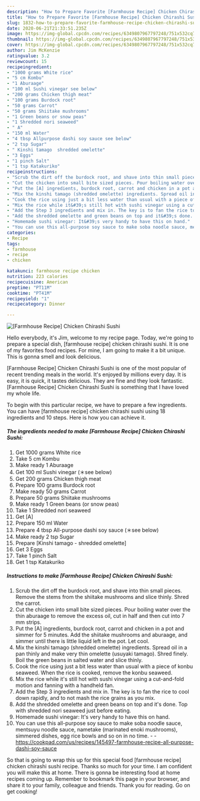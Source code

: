 ```yaml
---
description: "How to Prepare Favorite [Farmhouse Recipe] Chicken Chirashi Sushi"
title: "How to Prepare Favorite [Farmhouse Recipe] Chicken Chirashi Sushi"
slug: 1832-how-to-prepare-favorite-farmhouse-recipe-chicken-chirashi-sushi
date: 2020-06-21T21:33:51.235Z
image: https://img-global.cpcdn.com/recipes/6349807967797248/751x532cq70/farmhouse-recipe-chicken-chirashi-sushi-recipe-main-photo.jpg
thumbnail: https://img-global.cpcdn.com/recipes/6349807967797248/751x532cq70/farmhouse-recipe-chicken-chirashi-sushi-recipe-main-photo.jpg
cover: https://img-global.cpcdn.com/recipes/6349807967797248/751x532cq70/farmhouse-recipe-chicken-chirashi-sushi-recipe-main-photo.jpg
author: Jim McKenzie
ratingvalue: 3.2
reviewcount: 15
recipeingredient:
- "1000 grams White rice"
- "5 cm Kombu"
- "1 Aburaage"
- "100 ml Sushi vinegar see below"
- "200 grams Chicken thigh meat"
- "100 grams Burdock root"
- "50 grams Carrot"
- "50 grams Shiitake mushrooms"
- "1 Green beans or snow peas"
- "1 Shredded nori seaweed"
- " A"
- "150 ml Water"
- "4 tbsp Allpurpose dashi soy sauce see below"
- "2 tsp Sugar"
- " Kinshi tamago  shredded omelette"
- "3 Eggs"
- "1 pinch Salt"
- "1 tsp Katakuriko"
recipeinstructions:
- "Scrub the dirt off the burdock root, and shave into thin small pieces. Remove the stems from the shiitake mushrooms and slice thinly. Shred the carrot."
- "Cut the chicken into small bite sized pieces. Pour boiling water over the thin aburaage to remove the excess oil, cut in half and then cut into 7 mm strips."
- "Put the [A] ingredients, burdock root, carrot and chicken in a pot and simmer for 5 minutes. Add the shiitake mushrooms and aburaage, and simmer until there is little liquid left in the pot. Let cool."
- "Mix the kinshi tamago (shredded omelette) ingredients. Spread oil in a pan thinly and make very thin omelette (usuyaki tamago). Shred finely. Boil the green beans in salted water and slice thinly."
- "Cook the rice using just a bit less water than usual with a piece of konbu seaweed. When the rice is cooked, remove the konbu seaweed."
- "Mix the rice while it&#39;s still hot with sushi vinegar using a cut-and-fold motion and fanning with a handheld fan."
- "Add the Step 3 ingredients and mix in. The key is to fan the rice to cool down rapidly, and to not mash the rice grains as you mix."
- "Add the shredded omelette and green beans on top and it&#39;s done. Top with shredded nori seaweed just before eating."
- "Homemade sushi vinegar: It&#39;s very handy to have this on hand."
- "You can use this all-purpose soy sauce to make soba noodle sauce, mentsuyu noodle sauce, nametake (marinated enoki mushrooms), simmered dishes, egg rice bowls and so on in no time.  https://cookpad.com/us/recipes/145497-farmhouse-recipe-all-purpose-dashi-soy-sauce"
categories:
- Recipe
tags:
- farmhouse
- recipe
- chicken

katakunci: farmhouse recipe chicken 
nutrition: 223 calories
recipecuisine: American
preptime: "PT11M"
cooktime: "PT41M"
recipeyield: "1"
recipecategory: Dinner

---
```



![[Farmhouse Recipe] Chicken Chirashi Sushi](https://img-global.cpcdn.com/recipes/6349807967797248/751x532cq70/farmhouse-recipe-chicken-chirashi-sushi-recipe-main-photo.jpg)

Hello everybody, it's Jim, welcome to my recipe page. Today, we're going to prepare a special dish, [farmhouse recipe] chicken chirashi sushi. It is one of my favorites food recipes. For mine, I am going to make it a bit unique. This is gonna smell and look delicious.

[Farmhouse Recipe] Chicken Chirashi Sushi is one of the most popular of recent trending meals in the world. It's enjoyed by millions every day. It is easy, it is quick, it tastes delicious. They are fine and they look fantastic. [Farmhouse Recipe] Chicken Chirashi Sushi is something that I have loved my whole life.




To begin with this particular recipe, we have to prepare a few ingredients. You can have [farmhouse recipe] chicken chirashi sushi using 18 ingredients and 10 steps. Here is how you can achieve it.

<!--inarticleads1-->

##### The ingredients needed to make [Farmhouse Recipe] Chicken Chirashi Sushi:

1. Get 1000 grams White rice
1. Take 5 cm Kombu
1. Make ready 1 Aburaage
1. Get 100 ml Sushi vinegar (＊see below)
1. Get 200 grams Chicken thigh meat
1. Prepare 100 grams Burdock root
1. Make ready 50 grams Carrot
1. Prepare 50 grams Shiitake mushrooms
1. Make ready 1 Green beans (or snow peas)
1. Take 1 Shredded nori seaweed
1. Get  [A]
1. Prepare 150 ml Water
1. Prepare 4 tbsp All-purpose dashi soy sauce (＊see below)
1. Make ready 2 tsp Sugar
1. Prepare  [Kinshi tamago - shredded omelette]
1. Get 3 Eggs
1. Take 1 pinch Salt
1. Get 1 tsp Katakuriko




<!--inarticleads2-->

##### Instructions to make [Farmhouse Recipe] Chicken Chirashi Sushi:

1. Scrub the dirt off the burdock root, and shave into thin small pieces. Remove the stems from the shiitake mushrooms and slice thinly. Shred the carrot.
1. Cut the chicken into small bite sized pieces. Pour boiling water over the thin aburaage to remove the excess oil, cut in half and then cut into 7 mm strips.
1. Put the [A] ingredients, burdock root, carrot and chicken in a pot and simmer for 5 minutes. Add the shiitake mushrooms and aburaage, and simmer until there is little liquid left in the pot. Let cool.
1. Mix the kinshi tamago (shredded omelette) ingredients. Spread oil in a pan thinly and make very thin omelette (usuyaki tamago). Shred finely. Boil the green beans in salted water and slice thinly.
1. Cook the rice using just a bit less water than usual with a piece of konbu seaweed. When the rice is cooked, remove the konbu seaweed.
1. Mix the rice while it&#39;s still hot with sushi vinegar using a cut-and-fold motion and fanning with a handheld fan.
1. Add the Step 3 ingredients and mix in. The key is to fan the rice to cool down rapidly, and to not mash the rice grains as you mix.
1. Add the shredded omelette and green beans on top and it&#39;s done. Top with shredded nori seaweed just before eating.
1. Homemade sushi vinegar: It&#39;s very handy to have this on hand.
1. You can use this all-purpose soy sauce to make soba noodle sauce, mentsuyu noodle sauce, nametake (marinated enoki mushrooms), simmered dishes, egg rice bowls and so on in no time. -  - https://cookpad.com/us/recipes/145497-farmhouse-recipe-all-purpose-dashi-soy-sauce




So that is going to wrap this up for this special food [farmhouse recipe] chicken chirashi sushi recipe. Thanks so much for your time. I am confident you will make this at home. There is gonna be interesting food at home recipes coming up. Remember to bookmark this page in your browser, and share it to your family, colleague and friends. Thank you for reading. Go on get cooking!
